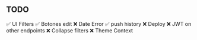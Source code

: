 ## TODO

✅ UI Filters
✅ Botones edit
❌ Date Error
✅ push history
❌ Deploy
❌ JWT on other endpoints
❌ Collapse filters
❌ Theme Context